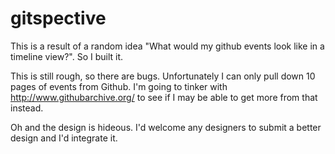 gitspective
============

This is a result of a random idea "What would my github events look like in a timeline view?". So I built it.

This is still rough, so there are bugs. Unfortunately I can only pull down 10 pages of events from Github. I'm going to tinker with http://www.githubarchive.org/ to see if I may be able to get more from that instead.

Oh and the design is hideous. I'd welcome any designers to submit a better design and I'd integrate it.
